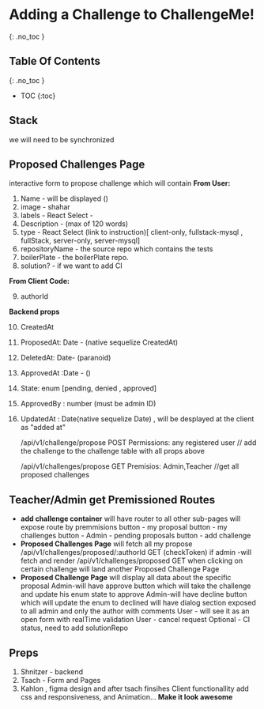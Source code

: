 # Adding a Challenge to ChallengeMe!
{: .no_toc }

## Table Of Contents
{: .no_toc }
- TOC
{:toc}
## Stack

we will need to be synchronized

## **Proposed Challenges Page**

interactive form to propose challenge which will contain
**From User:**

1.  Name - will be displayed ()
2.  image - shahar
3.  labels - React Select -
4.  Description - (max of 120 words)
5.  type - React Select (link to instruction)[
    client-only,
    fullstack-mysql ,
    fullStack,
    server-only,
    server-mysql]
6.  repositoryName - the source repo which contains the tests
7.  boilerPlate - the boilerPlate repo.
8.  solution? - if we want to add CI

**From Client Code:**

9.  authorId

**Backend props**

10. CreatedAt
11. ProposedAt: Date - (native sequelize CreatedAt)
12. DeletedAt: Date- (paranoid)
13. ApprovedAt :Date - ()
14. State: enum [pending, denied , approved]
15. ApprovedBy : number (must be admin ID)
16. UpdatedAt : Date(native sequelize Date) , will be desplayed at the client as "added at"



    /api/v1/challenge/propose POST Permissions: any registered user
     // add the challenge to the challenge table with all props above


    /api/v1/challenges/propose GET Premisios: Admin,Teacher
    //get all proposed challenges

## Teacher/Admin get Premissioned Routes

- **add challenge container**
  will have router to all other sub-pages
  will expose route by premmisions
  button - my proposal
  button - my challenges
  button - Admin - pending proposals
  button - add challenge
- **Proposed Challenges Page**
  will fetch all my propose /api/v1/challenges/proposed/:authorId GET (checkToken)
  if admin -will fetch and render /api/v1/challenges/proposed GET
  when clicking on certain challenge will land another Proposed Challenge Page
- **Proposed Challenge Page**
  will display all data about the specific proposal
  Admin-will have approve button which will take the challenge and update his enum state to approve
  Admin-will have decline button which will update the enum to declined
  will have dialog section exposed to all admin and only the author with comments
  User - will see it as an open form with realTime validation
  User - cancel request
  Optional - CI status, need to add solutionRepo

## Preps

1.  Shnitzer - backend
2.  Tsach - Form and Pages
3.  Kahlon , figma design and after tsach finsihes Client functionallity add css and responsiveness, and Animation... **Make it look awesome**
